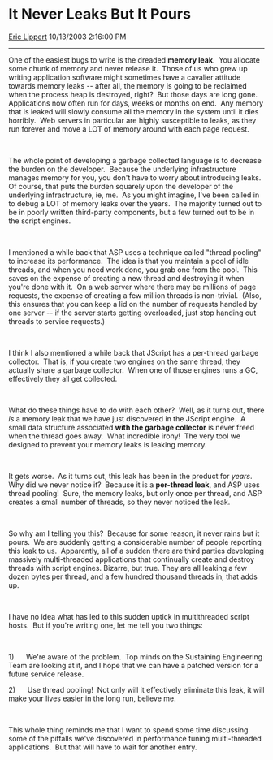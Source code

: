 # It Never Leaks But It Pours

[Eric Lippert](https://social.msdn.microsoft.com/profile/Eric%20Lippert) 10/13/2003 2:16:00 PM

-----

 

One of the easiest bugs to write is the dreaded **memory leak**.  You allocate some chunk of memory and never release it.  Those of us who grew up writing application software might sometimes have a cavalier attitude towards memory leaks -- after all, the memory is going to be reclaimed when the process heap is destroyed, right?  But those days are long gone.  Applications now often run for days, weeks or months on end.  Any memory that is leaked will slowly consume all the memory in the system until it dies horribly.  Web servers in particular are highly susceptible to leaks, as they run forever and move a LOT of memory around with each page request.

 

 

The whole point of developing a garbage collected language is to decrease the burden on the developer.  Because the underlying infrastructure manages memory for you, you don't have to worry about introducing leaks.  Of course, that puts the burden squarely upon the developer of the underlying infrastructure, ie, me.  As you might imagine, I've been called in to debug a LOT of memory leaks over the years.  The majority turned out to be in poorly written third-party components, but a few turned out to be in the script engines.   

 

 

I mentioned a while back that ASP uses a technique called "thread pooling" to increase its performance.  The idea is that you maintain a pool of idle threads, and when you need work done, you grab one from the pool.  This saves on the expense of creating a new thread and destroying it when you're done with it.  On a web server where there may be millions of page requests, the expense of creating a few million threads is non-trivial.  (Also, this ensures that you can keep a lid on the number of requests handled by one server -- if the server starts getting overloaded, just stop handing out threads to service requests.)

 

 

I think I also mentioned a while back that JScript has a per-thread garbage collector.  That is, if you create two engines on the same thread, they actually share a garbage collector.  When one of those engines runs a GC, effectively they all get collected.

 

 

What do these things have to do with each other?  Well, as it turns out, there *is* a memory leak that we have just discovered in the JScript engine.  A small data structure associated **with the garbage collector** is never freed when the thread goes away.  What incredible irony\!  The very tool we designed to prevent your memory leaks is leaking memory.

 

 

It gets worse.  As it turns out, this leak has been in the product for *years*.  Why did we never notice it?  Because it is a **per-thread leak**, and ASP uses thread pooling\!  Sure, the memory leaks, but only once per thread, and ASP creates a small number of threads, so they never noticed the leak.   

 

 

So why am I telling you this?  Because for some reason, it never rains but it pours.  We are suddenly getting a considerable number of people reporting this leak to us.  Apparently, all of a sudden there are third parties developing massively multi-threaded applications that continually create and destroy threads with script engines. Bizarre, but true. They are all leaking a few dozen bytes per thread, and a few hundred thousand threads in, that adds up.   

 

 

I have no idea what has led to this sudden uptick in multithreaded script hosts.  But if you're writing one, let me tell you two things:

 

 

1\)      We're aware of the problem.  Top minds on the Sustaining Engineering Team are looking at it, and I hope that we can have a patched version for a future service release.

2\)      Use thread pooling\!  Not only will it effectively eliminate this leak, it will make your lives easier in the long run, believe me.

 

 

This whole thing reminds me that I want to spend some time discussing some of the pitfalls we've discovered in performance tuning multi-threaded applications.  But that will have to wait for another entry.


